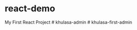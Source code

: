 # react-demo
My First React Project
#   k h u l a s a - a d m i n  
 #   k h u l a s a - f i r s t - a d m i n  
 